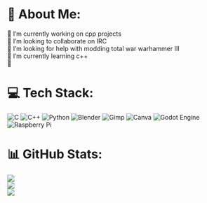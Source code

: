 # 💫 About Me:
🔭 I’m currently working on cpp projects<br>👯 I’m looking to collaborate on IRC<br>🤝 I’m looking for help with modding total war warhammer III<br>🌱 I’m currently learning c++<br>💬


# 💻 Tech Stack:
![C](https://img.shields.io/badge/c-%2300599C.svg?style=flat&logo=c&logoColor=white) ![C++](https://img.shields.io/badge/c++-%2300599C.svg?style=flat&logo=c%2B%2B&logoColor=white) ![Python](https://img.shields.io/badge/python-3670A0?style=flat&logo=python&logoColor=ffdd54) ![Blender](https://img.shields.io/badge/blender-%23F5792A.svg?style=flat&logo=blender&logoColor=white) ![Gimp](https://img.shields.io/badge/Gimp-657D8B?style=flat&logo=gimp&logoColor=FFFFFF) ![Canva](https://img.shields.io/badge/Canva-%2300C4CC.svg?style=flat&logo=Canva&logoColor=white) ![Godot Engine](https://img.shields.io/badge/GODOT-%23FFFFFF.svg?style=flat&logo=godot-engine) ![Raspberry Pi](https://img.shields.io/badge/-Raspberry_Pi-C51A4A?style=flat&logo=Raspberry-Pi)
# 📊 GitHub Stats:
![](https://github-readme-stats.vercel.app/api?username=Torutu&theme=dracula&hide_border=false&include_all_commits=true&count_private=false)<br/>
![](https://github-readme-streak-stats.herokuapp.com/?user=Torutu&theme=dracula&hide_border=false)<br/>
![](https://github-readme-stats.vercel.app/api/top-langs/?username=Torutu&theme=dracula&hide_border=false&include_all_commits=true&count_private=false&layout=compact)

<!-- Proudly created with GPRM ( https://gprm.itsvg.in ) -->
